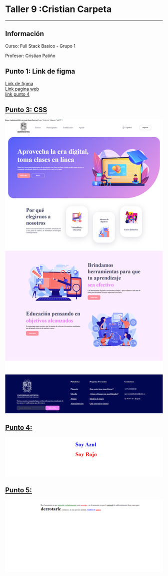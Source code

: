 <h1>Taller 9 :Cristian Carpeta</h1>
<hr>

<h2>Información</h2>
<p>Curso: Full Stack Basico - Grupo 1<p>
<p>Profesor: Cristian Patiño</p>

<h2>Punto 1: Link de figma</h2>
<a href="https://www.figma.com/file/tITyzhV9EvO7HdvX0CdeWE/CRISTIAN-ADRIAN-CARPETA?type=design&node-id=3-103&t=omFJKnQrbqioTaHw-0">Link de figma</a>

<br>
<a  href="https://cristian97carpeta.github.io/Taller-9-FULL-STACK/">Link pagina web</a>

<br>
<a href="https://cristian97carpeta.github.io/Taller-9-FULL-STACK/PUNTO-4/index.html">link punto 4</a>

<br>
<a href=">

<h2>Punto 2: HTML</h2>
<img src="./public/images/html.png" 
alt="html">

<h2>Punto 3: CSS</h2>
<img src="./public/images/css.png" 
alt="css">

<h2>Punto 4:</h2>
<img src="./PUNTO-4/public/images/soy-azul-soy-rojo.png" 
alt="soy-azul">

<h2>Punto 5:</h2>
<img src="./PUNTO-5/public/images/parrafo.png" alt="css" 
alt="parrafo">




